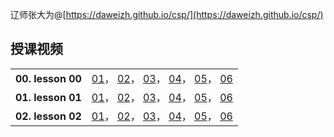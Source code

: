 辽师张大为@[https://daweizh.github.io/csp/](https://daweizh.github.io/csp/)

## 授课视频 ##

<table style="border:0px;width:100%;">
  <tr><th style="border:0px;text-align:left">00. lesson 00</th>
      <td style="border:0px;text-align:right">
        <a href='lesson00/lesson00-01.mp4' target='_blank'>01</a>， 
        <a href='lesson00/lesson00-02.mp4' target='_blank'>02</a>， 
        <a href='lesson00/lesson00-03.mp4' target='_blank'>03</a>， 
        <a href='lesson00/lesson00-04.mp4' target='_blank'>04</a>， 
        <a href='lesson00/lesson00-05.mp4' target='_blank'>05</a>， 
        <a href='lesson00/lesson00-06.mp4' target='_blank'>06</a> 
      </td>
  </tr>

  <tr><th style="border:0px;text-align:left">01. lesson 01</th>
      <td style="border:0px;text-align:right">
        <a href='lesson01/lesson01-1.mp4' target='_blank'>01</a>， 
        <a href='lesson01/lesson01-2.mp4' target='_blank'>02</a>， 
        <a href='lesson01/lesson01-3.mp4' target='_blank'>03</a>， 
        <a href='lesson01/lesson01-4.mp4' target='_blank'>04</a>， 
        <a href='lesson01/lesson01-5.mp4' target='_blank'>05</a>， 
        <a href='lesson01/lesson01-6.mp4' target='_blank'>06</a> 
      </td>
  </tr>

  <tr><th style="border:0px;text-align:left">02. lesson 02</th>
      <td style="border:0px;text-align:right">
        <a href='lesson02/lesson02-1.mp4' target='_blank'>01</a>， 
        <a href='lesson02/lesson02-2.mp4' target='_blank'>02</a>， 
        <a href='lesson02/lesson02-3.mp4' target='_blank'>03</a>， 
        <a href='lesson02/lesson02-4.mp4' target='_blank'>04</a>， 
        <a href='lesson02/lesson02-5.mp4' target='_blank'>05</a>， 
        <a href='lesson02/lesson02-6.mp4' target='_blank'>06</a> 
      </td>
  </tr>

</table>


<script type="text/javascript" src="http://tajs.qq.com/stats?sId=66482615" charset="UTF-8"></script>
